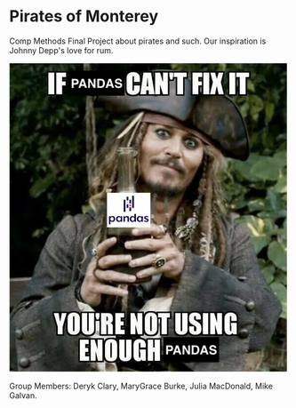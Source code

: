 # Pirates of Monterey
Comp Methods Final Project about pirates and such. Our inspiration is Johnny Depp's love for rum.

<img src="README_meme.jpg" width="500">

Group Members: Deryk Clary, MaryGrace Burke, Julia MacDonald, Mike Galvan.
